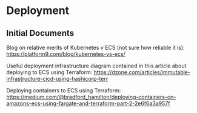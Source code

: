 # Deployment

## Initial Documents

Blog on relative merits of Kubernetes v ECS (not sure how reliable it is): https://platform9.com/blog/kubernetes-vs-ecs/

Useful deployment infrastructure diagram contained in this article about deploying to ECS using Terraform: https://dzone.com/articles/immutable-infrastructure-cicd-using-hashicorp-terr

Deploying containers to ECS using Terraform: https://medium.com/@bradford_hamilton/deploying-containers-on-amazons-ecs-using-fargate-and-terraform-part-2-2e6f6a3a957f
